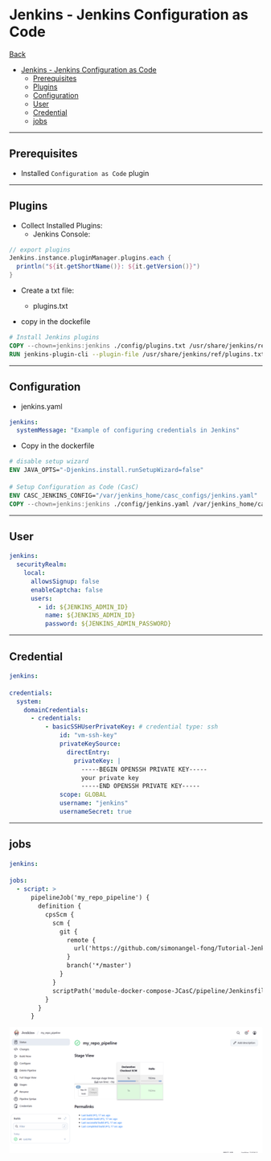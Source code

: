 # Jenkins - Jenkins Configuration as Code

[Back](../README.md)

- [Jenkins - Jenkins Configuration as Code](#jenkins---jenkins-configuration-as-code)
  - [Prerequisites](#prerequisites)
  - [Plugins](#plugins)
  - [Configuration](#configuration)
  - [User](#user)
  - [Credential](#credential)
  - [jobs](#jobs)

---

## Prerequisites

- Installed `Configuration as Code` plugin

---

## Plugins

- Collect Installed Plugins:
  - Jenkins Console:

```groovy
// export plugins
Jenkins.instance.pluginManager.plugins.each {
  println("${it.getShortName()}: ${it.getVersion()}")
}
```

- Create a txt file:

  - plugins.txt

- copy in the dockefile

```dockerfile
# Install Jenkins plugins
COPY --chown=jenkins:jenkins ./config/plugins.txt /usr/share/jenkins/ref/plugins.txt
RUN jenkins-plugin-cli --plugin-file /usr/share/jenkins/ref/plugins.txt
```

---

## Configuration

- jenkins.yaml

```yaml
jenkins:
  systemMessage: "Example of configuring credentials in Jenkins"
```

- Copy in the dockerfile

```dockerfile
# disable setup wizard
ENV JAVA_OPTS="-Djenkins.install.runSetupWizard=false"

# Setup Configuration as Code (CasC)
ENV CASC_JENKINS_CONFIG="/var/jenkins_home/casc_configs/jenkins.yaml"
COPY --chown=jenkins:jenkins ./config/jenkins.yaml /var/jenkins_home/casc_configs/jenkins.yaml
```

---

## User

```yaml
jenkins:
  securityRealm:
    local:
      allowsSignup: false
      enableCaptcha: false
      users:
        - id: ${JENKINS_ADMIN_ID}
          name: ${JENKINS_ADMIN_ID}
          password: ${JENKINS_ADMIN_PASSWORD}
```

---

## Credential

```yaml
jenkins:

credentials:
  system:
    domainCredentials:
      - credentials:
          - basicSSHUserPrivateKey: # credential type: ssh
              id: "vm-ssh-key"
              privateKeySource:
                directEntry:
                  privateKey: |
                    -----BEGIN OPENSSH PRIVATE KEY-----
                    your private key
                    -----END OPENSSH PRIVATE KEY-----
              scope: GLOBAL
              username: "jenkins"
              usernameSecret: true
```

---

## jobs

```yaml
jenkins:

jobs:
  - script: >
      pipelineJob('my_repo_pipeline') {
        definition {
          cpsScm {
            scm {
              git {
                remote {
                  url('https://github.com/simonangel-fong/Tutorial-Jenkins.git')
                }
                branch('*/master')
              }
            }
            scriptPath('module-docker-compose-JCasC/pipeline/Jenkinsfile')
          }
        }
      }
```

![pic](./pic/pipeline.png)
